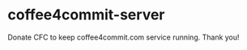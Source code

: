 coffee4commit-server
====================

Donate CFC to keep coffee4commit.com service running. Thank you! 
